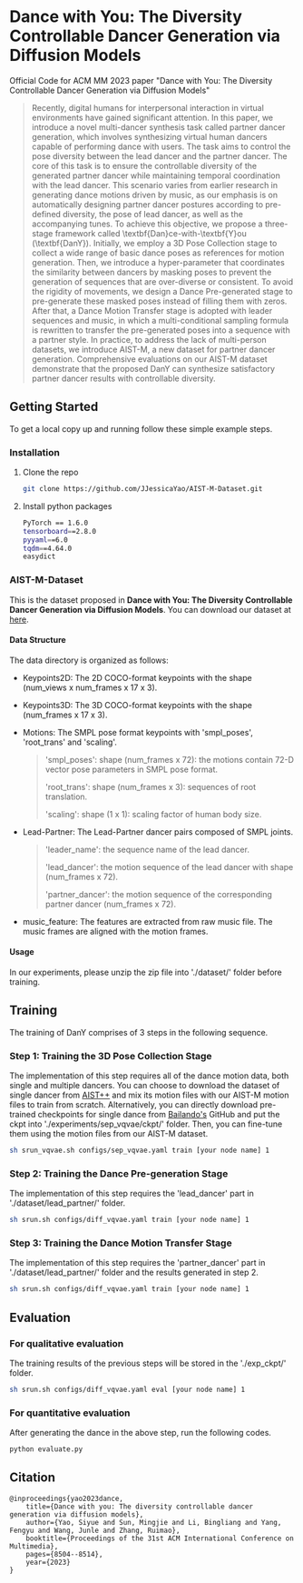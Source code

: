 # Dance with You: The Diversity Controllable Dancer Generation via Diffusion Models
Official Code for ACM MM 2023 paper "Dance with You: The Diversity Controllable Dancer Generation via Diffusion Models"

> Recently, digital humans for interpersonal interaction in virtual environments have gained significant attention. In this paper, we introduce a novel multi-dancer synthesis task called partner dancer generation, which involves synthesizing virtual human dancers capable of performing dance with users. The task aims to control the pose diversity between the lead dancer and the partner dancer. The core of this task is to ensure the controllable diversity of the generated partner dancer while maintaining temporal coordination with the lead dancer. This scenario varies from earlier research in generating dance motions driven by music, as our emphasis is on automatically designing partner dancer postures according to pre-defined diversity, the pose of lead dancer, as well as the accompanying tunes. To achieve this objective, we propose a three-stage framework called \textbf{Dan}ce-with-\textbf{Y}ou (\textbf{DanY}). Initially, we employ a 3D Pose Collection stage to collect a wide range of basic dance poses as references for motion generation. Then, we introduce a hyper-parameter that coordinates the similarity between dancers by masking poses to prevent the generation of sequences that are over-diverse or consistent. To avoid the rigidity of movements, we design a Dance Pre-generated stage to pre-generate these masked poses instead of filling them with zeros. After that, a Dance Motion Transfer stage is adopted with leader sequences and music, in which a multi-conditional sampling formula is rewritten to transfer the pre-generated poses into a sequence with a partner style. In practice, to address the lack of multi-person datasets, we introduce AIST-M, a new dataset for partner dancer generation. Comprehensive evaluations on our AIST-M dataset demonstrate that the proposed DanY can synthesize satisfactory partner dancer results with controllable diversity.

<!-- GETTING STARTED -->
## Getting Started
To get a local copy up and running follow these simple example steps.

### Installation

1. Clone the repo
   ```sh
   git clone https://github.com/JJessicaYao/AIST-M-Dataset.git
   ```
3. Install python packages
   ```sh
   PyTorch == 1.6.0
   tensorboard==2.8.0
   pyyaml==6.0
   tqdm==4.64.0
   easydict
   ```

### AIST-M-Dataset

This is the dataset proposed in **Dance with You: The Diversity Controllable Dancer Generation via Diffusion Models**. You can download our dataset at [here](https://drive.google.com/uc?export=download&id=1--4lDL71kkbo-uPm5ZbqpISKTu7CgCH1).

#### Data Structure
The data directory is organized as follows:
* Keypoints2D: The 2D COCO-format keypoints with the shape (num_views x num_frames x 17 x 3).
* Keypoints3D: The 3D COCO-format keypoints with the shape (num_frames x 17 x 3).
* Motions: The SMPL pose format keypoints with 'smpl_poses', 'root_trans' and 'scaling'. 
  > 'smpl_poses': shape (num_frames x 72): the motions contain 72-D vector pose parameters in SMPL pose format.
  > 
  > 'root_trans': shape (num_frames x 3): sequences of root translation.
  > 
  > 'scaling': shape (1 x 1): scaling factor of human body size.

* Lead-Partner: The Lead-Partner dancer pairs composed of SMPL joints.
  > 'leader_name': the sequence name of the lead dancer.
  > 
  > 'lead_dancer': the motion sequence of the lead dancer with shape (num_frames x 72).
  > 
  > 'partner_dancer': the motion sequence of the corresponding partner dancer (num_frames x 72).
* music_feature: The features are extracted from raw music file. The music frames are aligned with the motion frames.

#### Usage
In our experiments, please unzip the zip file into './dataset/' folder before training.  

<!-- Training -->
## Training
The training of DanY comprises of 3 steps in the following sequence. 
### Step 1: Training the 3D Pose Collection Stage
The implementation of this step requires all of the dance motion data, both single and multiple dancers. You can choose to download the dataset of single dancer from [AIST++](https://google.github.io/aistplusplus_dataset/download.html) and mix its motion files with our AIST-M motion files to train from scratch. 
Alternatively, you can directly download pre-trained checkpoints for single dance from [Bailando's](https://github.com/lisiyao21/Bailando/tree/main) GitHub and put the ckpt into './experiments/sep_vqvae/ckpt/' folder.
Then, you can fine-tune them using the motion files from our AIST-M dataset.
```sh
sh srun_vqvae.sh configs/sep_vqvae.yaml train [your node name] 1
```
### Step 2: Training the Dance Pre-generation Stage
The implementation of this step requires the 'lead_dancer' part in './dataset/lead_partner/' folder. 
```sh
sh srun.sh configs/diff_vqvae.yaml train [your node name] 1
```
### Step 3: Training the Dance Motion Transfer Stage
The implementation of this step requires the 'partner_dancer' part in './dataset/lead_partner/' folder and the results generated in step 2. 
```sh
sh srun.sh configs/diff_vqvae.yaml train [your node name] 1
```

<!-- Evaluation -->
## Evaluation
### For qualitative evaluation 
The training results of the previous steps will be stored in the './exp_ckpt/' folder.
```sh
sh srun.sh configs/diff_vqvae.yaml eval [your node name] 1
```

### For quantitative evaluation 
After generating the dance in the above step, run the following codes.
```sh
python evaluate.py
```

## Citation

    @inproceedings{yao2023dance,
	    title={Dance with you: The diversity controllable dancer generation via diffusion models},
        author={Yao, Siyue and Sun, Mingjie and Li, Bingliang and Yang, Fengyu and Wang, Junle and Zhang, Ruimao},
        booktitle={Proceedings of the 31st ACM International Conference on Multimedia},
        pages={8504--8514},
        year={2023}
    }

    
